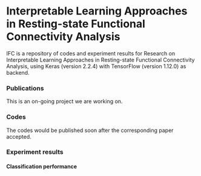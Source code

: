 # Interpretable Learning Approaches in Resting-state Functional Connectivity Analysis
IFC is a repository of codes and experiment results for Research on Interpretable Learning Approaches in Resting-state Functional Connectivity Analysis, using Keras (version 2.2.4) with TensorFlow (version 1.12.0) as backend.
### Publications
This is an on-going project we are working on.

### Codes
The codes would be published soon after the corresponding paper accepted.

### Experiment results
 
#### Classification performance
